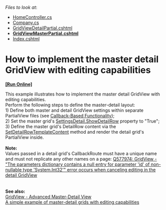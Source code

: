 <!-- default file list -->
*Files to look at*:

* [HomeController.cs](./CS/DevExpress.Razor/Controllers/HomeController.cs)
* [Company.cs](./CS/DevExpress.Razor/Models/Company.cs)
* [GridViewDetailPartial.cshtml](./CS/DevExpress.Razor/Views/Home/GridViewDetailPartial.cshtml)
* **[GridViewMasterPartial.cshtml](./CS/DevExpress.Razor/Views/Home/GridViewMasterPartial.cshtml)**
* [Index.cshtml](./CS/DevExpress.Razor/Views/Home/Index.cshtml)
<!-- default file list end -->
# How to implement the master detail GridView with editing capabilities
<!-- run online -->
**[[Run Online]](https://codecentral.devexpress.com/e4271/)**
<!-- run online end -->


<p>This example illustrates how to implement the master detail GridView with editing capabilities.<br /> Perform the following steps to define the master-detail layout:<br /> 1) Define both master and detail GridView settings within separate PartialView files (see <a href="https://docs.devexpress.com/AspNetMvc/9052/common-features/callback-based-functionality"><u>Callback-Based Functionality</u></a>);<br /> 2) Set the master grid's <a href="https://docs.devexpress.com/AspNetMvc/DevExpress.Web.Mvc.MVCxGridViewDetailSettings._members"><u>SettingsDetail.ShowDetailRow</u></a> property to "True";<br /> 3) Define the master grid's DetailRow content via the <a href="https://docs.devexpress.com/AspNetMvc/DevExpress.Web.Mvc.GridViewSettings.SetDetailRowTemplateContent.overloads?p=netframework"><u>SetDetailRowTemplateContent</u></a> method and render the detail grid's PartialView inside.<br /><br /><strong>Note:<br /></strong>Values passed in a detail grid's CallbackRoute must have a unique name and must not replicate any other names on a page: <a href="https://supportcenter.devexpress.com/ticket/details/q577974/gridview-the-parameters-dictionary-contains-a-null-entry-for-parameter-id-of-non">Q577974: GridView - "The parameters dictionary contains a null entry for parameter 'id' of non-nullable type 'System.Int32'" error occurs when canceling editing in the detail GridView</a><strong><br /><br /><br />See also:<br /></strong><a href="https://supportcenter.devexpress.com/ticket/details/t203289/gridview-advanced-master-detail-view">GridView - Advanced Master-Detail View</a><strong><br /></strong><a href="https://supportcenter.devexpress.com/ticket/details/e248/a-simple-example-of-master-detail-grids-with-editing-capabilities">A simple example of master-detail grids with editing capabilities</a><br /><br /></p>

<br/>


